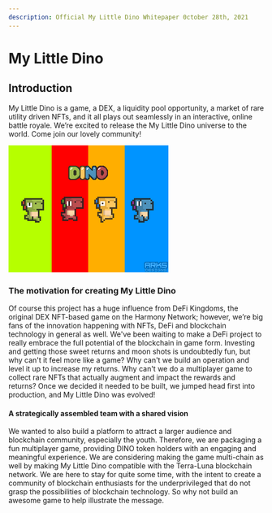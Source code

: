```yaml
---
description: Official My Little Dino Whitepaper 0ctober 28th, 2021
---
```


# My Little Dino

## Introduction



My Little Dino is a game, a DEX, a liquidity pool opportunity, a market of rare utility driven NFTs, and it all plays out seamlessly in an interactive, online battle royale. We’re excited to release the My Little Dino universe to the world. Come join our lovely community!&#x20;

![](.gitbook/assets/dinoCharacters-display.gif)

### The motivation for creating My Little Dino

Of course this project has a huge influence from DeFi Kingdoms, the original DEX NFT-based game on the Harmony Network; however, we’re big fans of the innovation happening with NFTs, DeFi and blockchain technology in general as well. We've been waiting to make a DeFi project to really embrace the full potential of the blockchain in game form. Investing and getting those sweet returns and moon shots is undoubtedly fun, but why can't it feel more like a game? Why can't we build an operation and level it up to increase my returns. Why can't we do a multiplayer game to collect rare NFTs that actually augment and impact the rewards and returns? Once we decided it needed to be built, we jumped head first into production, and My Little Dino was evolved!

#### A strategically assembled team with a shared vision

We wanted to also build a platform to attract a larger audience and blockchain community, especially the youth. Therefore, we are packaging a fun multiplayer game, providing DINO token holders with an engaging and meaningful experience. We are considering making the game multi-chain as well by making My Little Dino compatible with the Terra-Luna blockchain network. We are here to stay for quite some time, with the intent to create a community of blockchain enthusiasts for the underprivileged that do not grasp the possibilities of blockchain technology. So why not build an awesome game to help illustrate the message.
